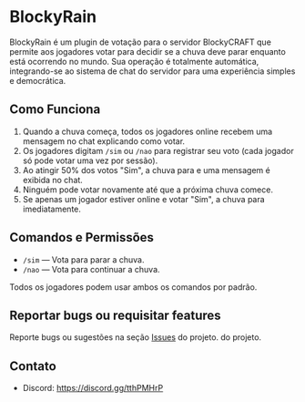 # BlockyRain

BlockyRain é um plugin de votação para o servidor BlockyCRAFT que permite aos jogadores votar para decidir se a chuva deve parar enquanto está ocorrendo no mundo. Sua operação é totalmente automática, integrando-se ao sistema de chat do servidor para uma experiência simples e democrática.

## Como Funciona

1. Quando a chuva começa, todos os jogadores online recebem uma mensagem no chat explicando como votar.
2. Os jogadores digitam `/sim` ou `/nao` para registrar seu voto (cada jogador só pode votar uma vez por sessão).
3. Ao atingir 50% dos votos "Sim", a chuva para e uma mensagem é exibida no chat.
4. Ninguém pode votar novamente até que a próxima chuva comece.
5. Se apenas um jogador estiver online e votar "Sim", a chuva para imediatamente.

## Comandos e Permissões

- `/sim` — Vota para parar a chuva.
- `/nao` — Vota para continuar a chuva.

Todos os jogadores podem usar ambos os comandos por padrão.

## Reportar bugs ou requisitar features

Reporte bugs ou sugestões na seção [Issues](https://github.com/andradecore/BlockyRain/issues) do projeto. do projeto.

## Contato

- Discord: https://discord.gg/tthPMHrP
